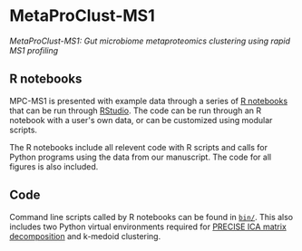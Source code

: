 # MetaProClust-MS1
*MetaProClust-MS1: Gut microbiome metaproteomics clustering using rapid MS1 profiling*

## R notebooks

MPC-MS1 is presented with example data through a series of [R notebooks](https://github.com/northomics/MetaProClust-MS1/tree/main/R_notebook) that can be run through [RStudio](https://rstudio.com). The code can be run through an R notebook with a user's own data, or can be customized using modular scripts. 

The R notebooks include all relevent code with R scripts and calls for Python programs using the data from our manuscript. The code for all figures is also included. 

## Code

Command line scripts called by R notebooks can be found in [`bin/`](https://github.com/northomics/MetaProClust-MS1/tree/main/bin). This also includes two Python virtual environments required for [PRECISE ICA matrix decomposition](https://github.com/caitsimop/precise-db) and k-medoid clustering.
